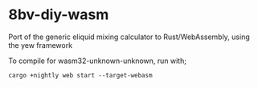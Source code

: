 8bv-diy-wasm
===

Port of the generic eliquid mixing calculator to Rust/WebAssembly, using the yew framework

To compile for wasm32-unknown-unknown, run with;

```
cargo +nightly web start --target-webasm
```
